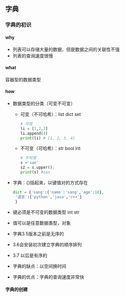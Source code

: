 ## 字典

### 字典的初识

#### why

- 列表可以存储大量的数据，但是数据之间的关联性不强
- 列表的查询速度很慢

#### what

容器型的数据类型

#### how

- 数据类型的分类（可变不可变）

  - 可变（不可哈希）：list  dict set

    ```python
    # 可变
    li = [1,2,3]
    li.append(4)
    print(li) # [1, 2, 3, 4]
    ```

    

  - 不可变（可哈希）：str bool int 

    ```python
    # 不可变
    s ='san'
    s2 = s.upper();
    print(s) #san
    
    ```

    

- 字典：{}括起来，以键值对的方式存在

  ```python
  dict = {'sang':{'name':'sang','age':18},
   '语言':{'python','java','c++'}
   }
  ```

- 键必须是不可变的数据类型 int str 

- 值可以是任意数据类型，对象

- 字典3.5版本之前是无序的

- 3.6会安装初次建立字典的顺序排列

- 3.7 以后是有序的

- 字典的缺点：以空间换时间

- 字典的优点：字典的查询速度非常快

#### 字典的创建

